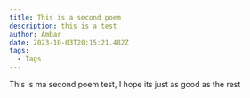 ```yaml
---
title: This is a second poem
description: this is a test
author: Ambar
date: 2023-10-03T20:15:21.482Z
tags:
  - Tags
---
```

This is ma second poem test, I hope its just as good as the rest